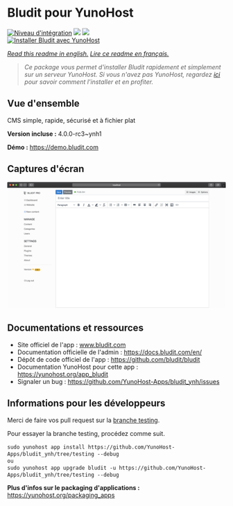# Bludit pour YunoHost

[![Niveau d'intégration](https://dash.yunohost.org/integration/bludit.svg)](https://dash.yunohost.org/appci/app/bludit) ![](https://ci-apps.yunohost.org/ci/badges/bludit.status.svg) ![](https://ci-apps.yunohost.org/ci/badges/bludit.maintain.svg)  
[![Installer Bludit avec YunoHost](https://install-app.yunohost.org/install-with-yunohost.svg)](https://install-app.yunohost.org/?app=bludit)

*[Read this readme in english.](./README.md)*
*[Lire ce readme en français.](./README_fr.md)*

> *Ce package vous permet d'installer Bludit rapidement et simplement sur un serveur YunoHost.
Si vous n'avez pas YunoHost, regardez [ici](https://yunohost.org/#/install) pour savoir comment l'installer et en profiter.*

## Vue d'ensemble

CMS simple, rapide, sécurisé et à fichier plat

**Version incluse :** 4.0.0-rc3~ynh1

**Démo :** https://demo.bludit.com

## Captures d'écran

![](./doc/screenshots/bludit_1_en.png)

## Documentations et ressources

* Site officiel de l'app : www.bludit.com
* Documentation officielle de l'admin : https://docs.bludit.com/en/
* Dépôt de code officiel de l'app : https://github.com/bludit/bludit
* Documentation YunoHost pour cette app : https://yunohost.org/app_bludit
* Signaler un bug : https://github.com/YunoHost-Apps/bludit_ynh/issues

## Informations pour les développeurs

Merci de faire vos pull request sur la [branche testing](https://github.com/YunoHost-Apps/bludit_ynh/tree/testing).

Pour essayer la branche testing, procédez comme suit.
```
sudo yunohost app install https://github.com/YunoHost-Apps/bludit_ynh/tree/testing --debug
ou
sudo yunohost app upgrade bludit -u https://github.com/YunoHost-Apps/bludit_ynh/tree/testing --debug
```

**Plus d'infos sur le packaging d'applications :** https://yunohost.org/packaging_apps